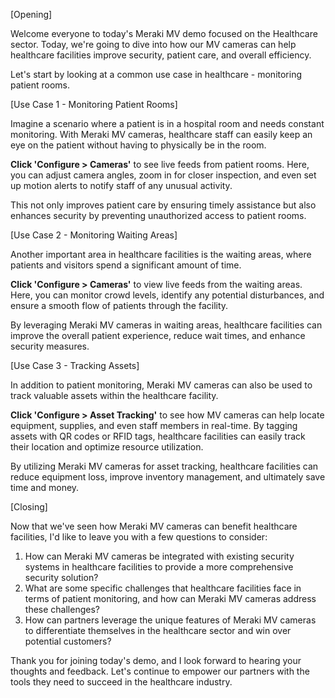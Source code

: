 [Opening]

Welcome everyone to today's Meraki MV demo focused on the Healthcare sector. Today, we're going to dive into how our MV cameras can help healthcare facilities improve security, patient care, and overall efficiency. 

Let's start by looking at a common use case in healthcare - monitoring patient rooms.

[Use Case 1 - Monitoring Patient Rooms]

Imagine a scenario where a patient is in a hospital room and needs constant monitoring. With Meraki MV cameras, healthcare staff can easily keep an eye on the patient without having to physically be in the room. 

**Click 'Configure > Cameras'** to see live feeds from patient rooms. Here, you can adjust camera angles, zoom in for closer inspection, and even set up motion alerts to notify staff of any unusual activity.

This not only improves patient care by ensuring timely assistance but also enhances security by preventing unauthorized access to patient rooms.

[Use Case 2 - Monitoring Waiting Areas]

Another important area in healthcare facilities is the waiting areas, where patients and visitors spend a significant amount of time. 

**Click 'Configure > Cameras'** to view live feeds from the waiting areas. Here, you can monitor crowd levels, identify any potential disturbances, and ensure a smooth flow of patients through the facility.

By leveraging Meraki MV cameras in waiting areas, healthcare facilities can improve the overall patient experience, reduce wait times, and enhance security measures.

[Use Case 3 - Tracking Assets]

In addition to patient monitoring, Meraki MV cameras can also be used to track valuable assets within the healthcare facility. 

**Click 'Configure > Asset Tracking'** to see how MV cameras can help locate equipment, supplies, and even staff members in real-time. By tagging assets with QR codes or RFID tags, healthcare facilities can easily track their location and optimize resource utilization.

By utilizing Meraki MV cameras for asset tracking, healthcare facilities can reduce equipment loss, improve inventory management, and ultimately save time and money.

[Closing]

Now that we've seen how Meraki MV cameras can benefit healthcare facilities, I'd like to leave you with a few questions to consider:

1. How can Meraki MV cameras be integrated with existing security systems in healthcare facilities to provide a more comprehensive security solution?
2. What are some specific challenges that healthcare facilities face in terms of patient monitoring, and how can Meraki MV cameras address these challenges?
3. How can partners leverage the unique features of Meraki MV cameras to differentiate themselves in the healthcare sector and win over potential customers?

Thank you for joining today's demo, and I look forward to hearing your thoughts and feedback. Let's continue to empower our partners with the tools they need to succeed in the healthcare industry.